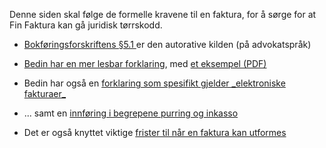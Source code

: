 Denne siden skal følge de formelle kravene til en faktura, for å sørge for at Fin Faktura kan gå juridisk tørrskodd.


  * [Bokføringsforskriftens §5.1 ](http://www.lovdata.no/for/sf/fd/td-20041201-1558-005.html) er den autorative kilden (på advokatspråk)

  * [Bedin har en mer lesbar forklaring](http://www.bedin.no/php/d_emneside/cf/hApp_101/hPKey_2151/hParent_0/hDKey_1), med [et eksempel (PDF)](http://www.bedin.no/CWObjekter/FakturaEksempel.pdf)

  * Bedin har også en [forklaring som spesifikt gjelder \_elektroniske fakturaer\_](http://www.bedin.no/php/d_emneside/cf/hApp_101/hPKey_2300/hDKey_1)

  * ... samt en [innføring i begrepene purring og inkasso](http://www.bedin.no/php/d_emneside/cf/hApp_101/hPKey_2152/hDKey_1)

  * Det er også knyttet viktige [frister til når en faktura kan utformes](http://www.bedin.no/php/d_emneside/cf/hApp_101/hPKey_2338/hDKey_1)